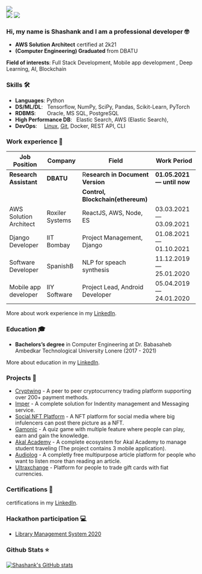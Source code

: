 ![](https://komarev.com/ghpvc/?username=dayyass&color=6aa6f8)<br>
![](https://img.shields.io/github/followers/dayyass?style=social)
![](https://img.shields.io/github/stars/dayyass?style=social)
<!-- [![](https://img.shields.io/badge/-Follow-black?style=social&logo=Linkedin)](https://www.linkedin.com/in/dayyass) -->
<!-- [![](https://img.shields.io/twitter/follow/d_ayyass?style=social&label=Follow)](https://twitter.com/d_ayyass) -->

### Hi, my name is Shashank and I am a professional developer 🤓
- **AWS Solution Architect** certified at 2k21
- **(Computer Engineering) Graduated** from DBATU

**Field of interests**: Full Stack Development, Mobile app development , Deep Learning, AI, Blockchain

### Skills 🛠️
- **Languages**:        Python
- **DS/ML/DL**: &nbsp;  Tensorflow, NumPy, SciPy, Pandas, Scikit-Learn, PyTorch
- **RDBMS**:   &nbsp;   Oracle, MS SQL, PostgreSQL
- **High Performance DB**: &nbsp;  Elastic Search, AWS (Elastic Search), 
- **DevOps**:  &nbsp;   [Linux](https://www.imper.in), [Git](https://www.imper.in), Docker, REST API, CLI

### Work experience 👔
| Job Position                  | Company                 | Field                           | Work Period                |
| ----------------------------- | ----------------------- | ------------------------------- | -------------------------- |
| **Research Assistant**        | **DBATU**               | R**esearch in Document Version**| **01.05.2021 — until now** |
|                               |                         |**Control, Blockchain(ethereum)**|                            |
| AWS Solution Architect        | Roxiler Systems         | ReactJS, AWS, Node, ES          | 03.03.2021 — 03.09.2021    |
| Django Developer              | IIT Bombay              | Project Management, Django      | 01.08.2021 — 01.10.2021    |
| Software Developer            | SpanishB                | NLP for speach synthesis        | 11.12.2019 — 25.01.2020    |
| Mobile app developer          | IIY Software            | Project Lead, Android Developer | 05.04.2019 — 24.01.2020    |


More about work experience in my [LinkedIn](https://www.linkedin.com/in/shashank-shahare-83500a154/).<br>

### Education 🎓
- **Bachelors’s degree** in Computer Engineering at Dr. Babasaheb Ambedkar Technological University Lonere (2017 - 2021)

More about education in my [LinkedIn](https://www.linkedin.com/in/shashank-shahare-83500a154/).

### Projects 🐾
- [Cryptwing](https://www.cryptwing.com) - A peer to peer cryptocurrency trading platform supporting over 200+ payment methods.
- [Imper](https://www.imper.in) - A complete solution for Indentity management and Messaging service.
- [Social NFT Platform](https://learnings-fde29.web.app/) - A NFT platform for social media where big infulencers can post there picture as a NFT.
- [Gamonic](https://play.google.com/store/apps/details?id=com.gamonicquiz.gamonic) - A quiz game with multiple feature where people can play, earn and gain the knowledge.
- [Akal Academy](https://play.google.com/store/apps/developer?id=IIY+Software+Pvt+Ltd) - A complete ecosystem for Akal Academy to manage student traveling (The project contains 3 mobile application).
- [Audiolog](https://thevoicepost.in) - A completly free multipurpose article platform for people who want to listen more than reading an article.
- [Ultraxchange](http://www.ultraxchange.com) - Platform for people to trade gift cards with fiat currencies.

### Certifications 📜
certifications in my [LinkedIn](https://www.linkedin.com/in/shashank-shahare-83500a154/).

### Hackathon participation 💻
- [Library Management System 2020](https://github.com/srshahare/library-hackathon)

### Github Stats ⭐
[![Shashank's GitHub stats](https://github-readme-stats.vercel.app/api?username=srshahare)](https://github.com/anuraghazra/github-readme-stats)

